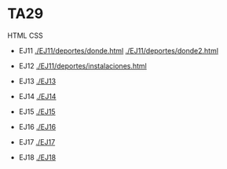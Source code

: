 # TA29
HTML CSS

  * EJ11
[./EJ11/deportes/donde.html](./EJ11/deportes/donde.html)
[./EJ11/deportes/donde2.html](./EJ11/deportes/donde2.html)

  * EJ12
[./EJ11/deportes/instalaciones.html](./EJ11/deportes/instalaciones.html)

  * EJ13
[./EJ13](./EJ13)

  * EJ14
[./EJ14](./EJ14)

  * EJ15
[./EJ15](./EJ15)

  * EJ16
[./EJ16](./EJ16)

  * EJ17
[./EJ17](./EJ17)

  * EJ18
[./EJ18](./EJ18)
